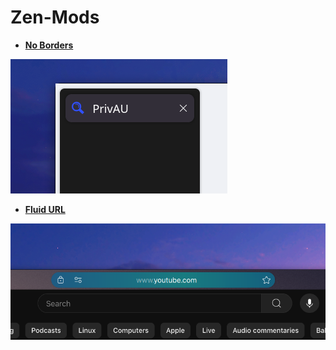 # Zen-Mods

- [**No Borders**](https://zen-browser.app/themes/ab97c137-801e-4bd2-b95f-f0856f42c95a)

![No Borders thumbnail](https://raw.githubusercontent.com/wysh3/Zen-Mods/refs/heads/main/No%20Borders/image.png)

- [**Fluid URL**](https://zen-browser.app/themes/cfa711cf-e9f7-4c35-8289-3e7633f93565)

![Fluid URL thumbnail](https://github.com/wysh3/Zen-Mods/blob/main/Fluid%20URL/image.png)
